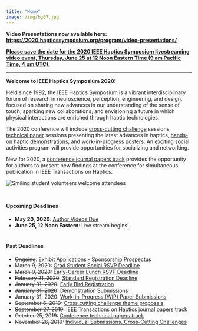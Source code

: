 ```yaml
---
title: "Home"
image: /img/bg07.jpg
---
```


**Video Presentations now available here: https://2020.hapticssymposium.org/program/video-presentations/**

[**Please save the date for the 2020 IEEE Haptics Symposium livestreaming video event, Thursday, June 25 at 12 Noon Eastern Time (9 am Pacific Time, 4 pm UTC).**](/attending/health-information/)

<hr>

**Welcome to IEEE Haptics Symposium 2020!**

Held since 1992, the IEEE Haptics Symposium is a vibrant interdisciplinary forum of research in neuroscience, perception, engineering, and design, focused on sharing new advances in our understanding of the sense of touch, sparking new collaborations, and envisioning a future in which physical interactions are enriched through haptic technologies.  

The 2020 conference will include [cross-cutting challenge](/presenting/cross-cutting-challenges/) sessions, [technical paper](/presenting/technical-papers/) sessions presenting the latest advances in haptics,  [hands-on haptic demonstrations](/presenting/demos), and work-in-progress posters. An exciting social activities program will provide opportunities for socializing and networking.

New for 2020, a [conference journal papers track](/presenting/transactions-on-haptics-early-submission) provides the opportunity for authors to present new findings at the conference for simultaneous publication in IEEE Transactions on Haptics.

![Smiling student volunteers welcome attendees](/img/slide-image-6-crop.jpg)

<hr style="height:12px; visibility:hidden;" />

#### Upcoming Deadlines

* **May 20, 2020**: [Author Videos Due](https://2020.hapticssymposium.org/presenting/video-presentation-instructions-for-authors/)
* **June 25, 12 Noon Eastern**: Live stream begins!

<hr style="height:6px; visibility:hidden;" />

#### Past Deadlines

* ~~Ongoing~~: [Exhibit Applications - Sponsorship Prospectus](/sponsors/)
* ~~March 9, 2020~~: [Grad Student Social RSVP Deadline](/attending/social-events/)
* ~~March 9, 2020~~: [Early-Career Lunch RSVP Deadline](/attending/social-events/)
* ~~February 21, 2020~~: [Standard Registration Deadline](/attending/registration/)
* ~~January 31, 2020~~: [Early Bird Registration](/attending/registration/)
* ~~January 31, 2020~~: [Demonstration Submissions](/presenting/demos/)
* ~~January 31, 2020~~: [Work-in-Progress (WIP) Paper Submissions](/presenting/work-in-progress-wip-papers/)
* ~~September 6, 2019~~: [Cross cutting challenge theme proposals](/presenting/cross-cutting-challenges/)
* ~~September 27, 2019~~: [IEEE Transactions on Haptics journal papers track](/presenting/transactions-on-haptics-early-submission)
* ~~October 25, 2019~~: [Conference technical papers track](/presenting/technical-papers/)
* ~~November 26, 2019~~: [Individual Submissions, Cross-Cutting Challenges](/presenting/cross-cutting-challenges/)

<br>

